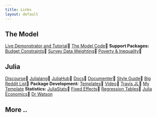 ```yaml
---
title: Links
layout: default
---
```


## The Model

[Live Demonstrator and Tutorial](http://stb.virtual-worlds.scot/)&#128312;
[The Model Code](https://github.com/grahamstark/ScottishTaxBenefitModel.jl)&#128312;
**Support Packages:**
[Budget Constraints](https://github.com/grahamstark/BudgetConstraints.jl)&#128312;
[Survey Data Weighting](https://github.com/grahamstark/SurveyDataWeighting.jl)&#128312;
[Poverty & Inequality](https://github.com/grahamstark/PovertyAndInequalityMeasures.jl)&#128312;

## Julia

[Discourse](https://discourse.julialang.org)&#128312;
[Julialang](https://julialang.org)&#128312;
[JuliaHub](https://juliahub.com)&#128312;
[Docs](https://docs.julialang.org/en/v1/)&#128312;
[Documenter](https://juliadocs.github.io/Documenter.jl/stable/)&#128312;
[Style Guide](https://github.com/invenia/BlueStyle)&#128312;
[Big Reddit List](https://www.reddit.com/r/Julia/comments/e6pspx/a_collection_of_julia_links_and_resources/)&#128312;
**Package Development:** [Templates](https://github.com/invenia/PkgTemplates.jl)&#128312;
[Video](https://www.youtube.com/watch?v=tx8DRc7_c9I)&#128312;
[Travis JL](https://travis-ci.org/getting_started)&#128312;
[My Template](/home/graham_s/etc/std_package_template.jl)
**Statistics:**
[JuliaStats](https://juliastats.org/)&#128312;
[Fixed Effects](https://github.com/FixedEffects)&#128312;
[Regression Tables](https://github.com/jmboehm/RegressionTables.jl)&#128312;
[Julia Economics](https://juliaeconomics.com/)&#128312;
[Dr Watson](https://juliadynamics.github.io/DrWatson.jl/dev/)

## More ..

